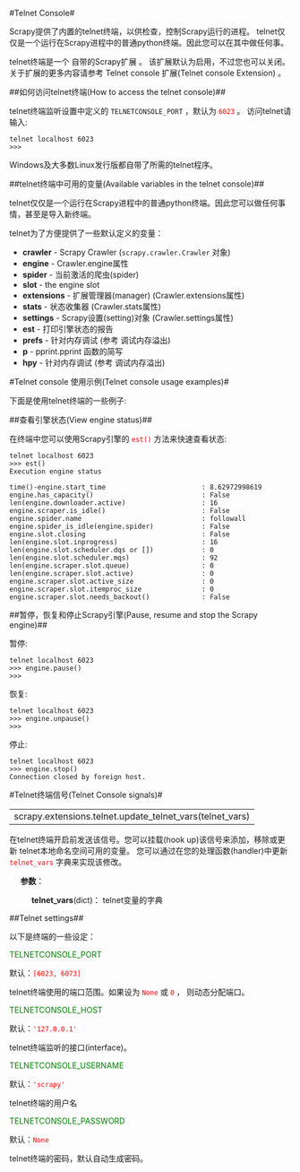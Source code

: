 #Telnet Console#

Scrapy提供了内置的telnet终端，以供检查，控制Scrapy运行的进程。 telnet仅仅是一个运行在Scrapy进程中的普通python终端。因此您可以在其中做任何事。

telnet终端是一个 自带的Scrapy扩展 。 该扩展默认为启用，不过您也可以关闭。 关于扩展的更多内容请参考 Telnet console 扩展(Telnet console Extension) 。

##如何访问telnet终端(How to access the telnet console)##

telnet终端监听设置中定义的 `TELNETCONSOLE_PORT` ，默认为 <font color=red>`6023`</font> 。 访问telnet请输入:

	telnet localhost 6023
	>>>

Windows及大多数Linux发行版都自带了所需的telnet程序。

##telnet终端中可用的变量(Available variables in the telnet console)##

telnet仅仅是一个运行在Scrapy进程中的普通python终端。因此您可以做任何事情，甚至是导入新终端。

telnet为了方便提供了一些默认定义的变量：

  - **crawler**		- Scrapy Crawler (`scrapy.crawler.Crawler` 对象)
  - **engine**		- Crawler.engine属性
  - **spider**		- 当前激活的爬虫(spider)
  - **slot** - the engine slot
  - **extensions** - 扩展管理器(manager) (Crawler.extensions属性)
  - **stats** - 	状态收集器 (Crawler.stats属性)
  - **settings** - Scrapy设置(setting)对象 (Crawler.settings属性)
  - **est** - 打印引擎状态的报告
  - **prefs** - 针对内存调试 (参考 调试内存溢出)
  - **p** - pprint.pprint 函数的简写
  - **hpy** - 	针对内存调试 (参考 调试内存溢出)


#Telnet console 使用示例(Telnet console usage examples)#

下面是使用telnet终端的一些例子:

##查看引擎状态(View engine status)##

在终端中您可以使用Scrapy引擎的 <font color=red>`est()`</font> 方法来快速查看状态:

	telnet localhost 6023
	>>> est()
	Execution engine status
	
	time()-engine.start_time                        : 8.62972998619
	engine.has_capacity()                           : False
	len(engine.downloader.active)                   : 16
	engine.scraper.is_idle()                        : False
	engine.spider.name                              : followall
	engine.spider_is_idle(engine.spider)            : False
	engine.slot.closing                             : False
	len(engine.slot.inprogress)                     : 16
	len(engine.slot.scheduler.dqs or [])            : 0
	len(engine.slot.scheduler.mqs)                  : 92
	len(engine.scraper.slot.queue)                  : 0
	len(engine.scraper.slot.active)                 : 0
	engine.scraper.slot.active_size                 : 0
	engine.scraper.slot.itemproc_size               : 0
	engine.scraper.slot.needs_backout()             : False


##暂停，恢复和停止Scrapy引擎(Pause, resume and stop the Scrapy engine)##

暂停:

	telnet localhost 6023
	>>> engine.pause()
	>>>

恢复:

	telnet localhost 6023
	>>> engine.unpause()
	>>>

停止:

	telnet localhost 6023
	>>> engine.stop()
	Connection closed by foreign host.

#Telnet终端信号(Telnet Console signals)#

<table><tr><td>
scrapy.extensions.telnet.update_telnet_vars(telnet_vars)
</td></tr></table>

在telnet终端开启前发送该信号。您可以挂载(hook up)该信号来添加，移除或更新 telnet本地命名空间可用的变量。 您可以通过在您的处理函数(handler)中更新 <font color=red>`telnet_vars`</font> 字典来实现该修改。

&nbsp;&nbsp;&nbsp;&nbsp;&nbsp;**参数**：

&nbsp;&nbsp;&nbsp;&nbsp;&nbsp;&nbsp;&nbsp;&nbsp;&nbsp;&nbsp;**telnet_vars**(dict)： telnet变量的字典


##Telnet settings##

以下是终端的一些设定：

<font color=green>TELNETCONSOLE_PORT</font>

默认：<font color=red>`[6023, 6073]`</font>

telnet终端使用的端口范围。如果设为 <font color=red>`None`</font> 或 <font color=red>`0`</font> ， 则动态分配端口。

<font color=green>TELNETCONSOLE_HOST</font>

默认：<font color=red>`'127.0.0.1'`</font>

telnet终端监听的接口(interface)。

<font color=green>TELNETCONSOLE_USERNAME</font>

默认：<font color=red>`'scrapy'`</font>

telnet终端的用户名

<font color=green>TELNETCONSOLE_PASSWORD</font>

默认：<font color=red>`None`</font>

telnet终端的密码，默认自动生成密码。